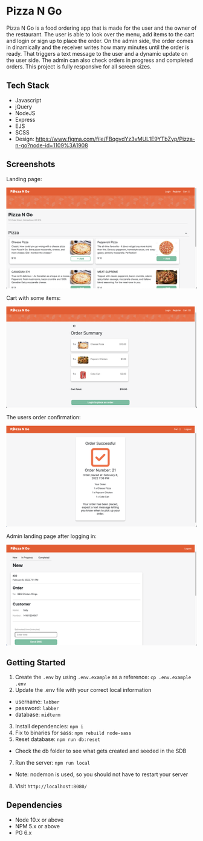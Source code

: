 # Pizza N Go 

Pizza N Go is a food ordering app that is made for the user and the owner of the restaurant. The user is able to look over the menu, add items to the cart and login or sign up to place the order. On the admin side, the order comes in dinamically and the receiver writes how many minutes until the order is ready. That triggers a text message to the user and a dynamic update on the user side. The admin can also check orders in progress and completed orders. This project is fully responsive for all screen sizes. 

## Tech Stack
- Javascript
- jQuery
- NodeJS
- Express
- EJS
- SCSS
- Design: https://www.figma.com/file/FBqgvdYz3vMUL1E9YTbZyp/Pizza-n-go?node-id=1109%3A1908

## Screenshots

Landing page:

!["screenshot description"](https://github.com/sidpatel93/Pizza-N-Go/blob/master/screenshots/landing-page.png)


Cart with some items:

!["screenshot description"](https://github.com/sidpatel93/Pizza-N-Go/blob/master/screenshots/cart.png)


The users order confirmation:

!["screenshot description"](https://github.com/sidpatel93/Pizza-N-Go/blob/master/screenshots/order-confirmation.png)


Admin landing page after logging in:

!["screenshot description"](https://github.com/sidpatel93/Pizza-N-Go/blob/master/screenshots/admin-landing.png)


## Getting Started

1. Create the `.env` by using `.env.example` as a reference: `cp .env.example .env`
2. Update the .env file with your correct local information 
  - username: `labber` 
  - password: `labber` 
  - database: `midterm`
3. Install dependencies: `npm i`
4. Fix to binaries for sass: `npm rebuild node-sass`
5. Reset database: `npm run db:reset`
  - Check the db folder to see what gets created and seeded in the SDB
7. Run the server: `npm run local`
  - Note: nodemon is used, so you should not have to restart your server
8. Visit `http://localhost:8080/`


## Dependencies

- Node 10.x or above
- NPM 5.x or above
- PG 6.x
